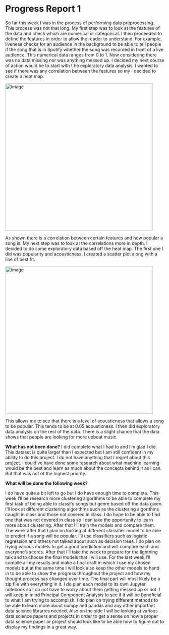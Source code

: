 # Progress Report 1

So far this week I was in the process of performing data preprocessing. This process was not that long. My first step was to look at the features of the data and check which are numerical or categorical. I then proceeded to define the features in order to allow the reader to understand. For example, liveness checks for an audience in the background to be able to tell people if the song that is in Spotify whether the song was recorded in front of a live audience. This numerical data ranges from 0 to 1. Now considering there was no data missing nor was anything messed up. I decided my next course of action would be to start with t he exploratory data analysis. I wanted to see if there was any correlation between the features so my I decided to create a heat map. 

<img width="468" alt="image" src="https://user-images.githubusercontent.com/97203755/156897266-b6ab9277-9914-4d58-a682-18cc5ed0cde1.png">

As shown there is a correlation between certain features and how popular a song is. My next step was to look at the correlations more in depth. I decided to do some exploratory data based off the heat map. The first one I did was popularity and acousticness. I created a scatter plot along with a line of best fit.

<img width="468" alt="image" src="https://user-images.githubusercontent.com/97203755/156897291-19e570df-32e4-4a12-b488-d02057b6e5a3.png">

This allows me to see that there is a level of acousticness that allows a song to be popular. This tends to be at 0.05 acousticness. I then did exploratory data analysis on the rest of the data. There is a slight chance that the data shows that people are looking for more upbeat music. 

**What has not been done?**
I did complete what I had to and I’m glad I did. This dataset is quite larger than I expected but I am still confident in my ability to do this project. I do not have anything that I regret about this project. I could’ve have done some research about what machine learning would be the best and learn as much about the concepts behind it as I can. But that was not of the highest priority. 

**What will be done the following week?**

I do have quite a bit left to go but I do have enough time to complete. This week I’ll be research more clustering algorithms to be able to complete my first task of being able to classify songs but genre based off the data given. I’ll look at different clustering algorithms such as the clustering algorithms caught in class and those not covered in class. I do hope to be able to find one that was not covered in class so I can take the opportunity to learn more about clustering. After that I’ll train the models and compare them. The week after that I plan on looking at different classifier model to be able to predict if a song will be popular. I’ll use classifiers such as logistic regression and others not talked about such as decision trees. I do plan on trying various models to get a good prediction and will compare each and everyone’s scores. After that I’ll take the week to prepare for the lightning talk and to choose the final models that I will use. For the last week I’ll compile all my results and make a final draft in which I use my chosen models but at the same time I will look also keep the other models to hand in to be able to show the progress throughout the project and how my thought process has changed over time. The final part will most likely be a zip file with everything in it. I do plan each model to its own Jupyter notebook so I do not have to worry about them getting messed up or not. I will keep in mind Principal Component Analysis to see if it will be beneficial to what I am trying to accomplish. I do plan on trying different methods to be able to learn more about numpy and pandas and any other important data science libraries needed. Also on the side I will be looking at various data science papers and projects in order to get a sense on how a proper data science paper or project should look like to be able how to figure out to display my findings in a great way.
